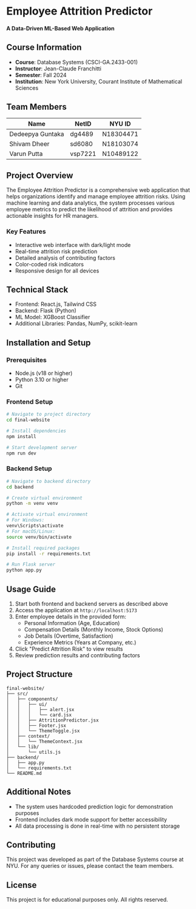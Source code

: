 # Employee Attrition Predictor
#### A Data-Driven ML-Based Web Application

## Course Information
- **Course**: Database Systems (CSCI-GA.2433-001)
- **Instructor**: Jean-Claude Franchitti
- **Semester**: Fall 2024
- **Institution**: New York University, Courant Institute of Mathematical Sciences

## Team Members
| Name | NetID | NYU ID |
|------|--------|---------|
| Dedeepya Guntaka | dg4489 | N18304471 |
| Shivam Dheer | sd6080 | N18103074 |
| Varun Putta | vsp7221 | N10489122 |

## Project Overview
The Employee Attrition Predictor is a comprehensive web application that helps organizations identify and manage employee attrition risks. Using machine learning and data analytics, the system processes various employee metrics to predict the likelihood of attrition and provides actionable insights for HR managers.

### Key Features
- Interactive web interface with dark/light mode
- Real-time attrition risk prediction
- Detailed analysis of contributing factors
- Color-coded risk indicators
- Responsive design for all devices

## Technical Stack
- Frontend: React.js, Tailwind CSS
- Backend: Flask (Python)
- ML Model: XGBoost Classifier
- Additional Libraries: Pandas, NumPy, scikit-learn

## Installation and Setup

### Prerequisites
- Node.js (v18 or higher)
- Python 3.10 or higher
- Git

### Frontend Setup
```bash
# Navigate to project directory
cd final-website

# Install dependencies
npm install

# Start development server
npm run dev
```

### Backend Setup
```bash
# Navigate to backend directory
cd backend

# Create virtual environment
python -m venv venv

# Activate virtual environment
# For Windows:
venv\Scripts\activate
# For macOS/Linux:
source venv/bin/activate

# Install required packages
pip install -r requirements.txt

# Run Flask server
python app.py
```

## Usage Guide
1. Start both frontend and backend servers as described above
2. Access the application at `http://localhost:5173`
3. Enter employee details in the provided form:
   - Personal Information (Age, Education)
   - Compensation Details (Monthly Income, Stock Options)
   - Job Details (Overtime, Satisfaction)
   - Experience Metrics (Years at Company, etc.)
4. Click "Predict Attrition Risk" to view results
5. Review prediction results and contributing factors

## Project Structure
```
final-website/
├── src/
│   ├── components/
│   │   ├── ui/
│   │   │   ├── alert.jsx
│   │   │   └── card.jsx
│   │   ├── AttritionPredictor.jsx
│   │   ├── Footer.jsx
│   │   └── ThemeToggle.jsx
│   ├── context/
│   │   └── ThemeContext.jsx
│   └── lib/
│       └── utils.js
├── backend/
│   ├── app.py
│   └── requirements.txt
└── README.md
```

## Additional Notes
- The system uses hardcoded prediction logic for demonstration purposes
- Frontend includes dark mode support for better accessibility
- All data processing is done in real-time with no persistent storage

## Contributing
This project was developed as part of the Database Systems course at NYU. For any queries or issues, please contact the team members.

## License
This project is for educational purposes only. All rights reserved.
